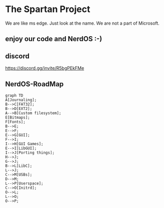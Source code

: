 # The Spartan Project

We are like ms edge. Just look at the name. We are not a part of Microsoft.

## enjoy our code and NerdOS :-)

## discord

https://discord.gg/invite/R5bgPEkFMe
## NerdOS-RoadMap

```mermaid
graph TD
A[Journaling];
B-->C[FAT32];
B-->D[EXT2];
A-->B[Custom filesystem];
E[Bitmaps];
F[Fonts];
B-->E;
E-->F;
E-->G[GUI];
F-->I;
I-->H[GUI Games];
E-->I[LibGUI];
I-->J[Porting things];
H-->J;
G-->J;
B-->L[LibC];
L-->J;
C-->M[USBs];
D-->M;
L-->P[Userspace];
C-->O[Initrd];
O-->L;
L-->O;
O-->P;
```
